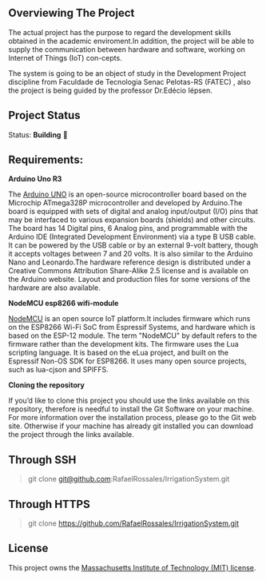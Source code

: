 ## Overviewing The Project

The actual project has the purpose to regard the development skills obtained in the academic enviroment.In addition, 
the project will be able to supply the communication between hardware and software, working on Internet of Things (IoT) con-cepts.

<p>The system is going to be an object of study in the Development Project discipline from Faculdade de Tecnologia Senac Pelotas-RS (FATEC) , also the project is being guided by the professor Dr.Edécio Iépsen.</p>

## Project Status
 Status: **Building** :construction:
 
## Requirements:

**Arduino Uno R3**

The [Arduino UNO](https://en.wikipedia.org/wiki/Arduino_Uno) is an open-source microcontroller board based on the Microchip ATmega328P microcontroller and developed by Arduino.The board is equipped with sets of digital and analog input/output (I/O) pins that may be interfaced to various expansion boards (shields) and other circuits. The board has 14 Digital pins, 6 Analog pins, and programmable with the Arduino IDE (Integrated Development Environment) via a type B USB cable. It can be powered by the USB cable or by an external 9-volt battery, though it accepts voltages between 7 and 20 volts. It is also similar to the Arduino Nano and Leonardo.The hardware reference design is distributed under a Creative Commons Attribution Share-Alike 2.5 license and is available on the Arduino website. Layout and production files for some versions of the hardware are also available.

**NodeMCU esp8266 wifi-module**

[NodeMCU](https://en.wikipedia.org/wiki/NodeMCU) is an open source IoT platform.It includes firmware which runs on the ESP8266 Wi-Fi SoC from Espressif Systems, and hardware which is based on the ESP-12 module. The term "NodeMCU" by default refers to the firmware rather than the development kits. The firmware uses the Lua scripting language. It is based on the eLua project, and built on the Espressif Non-OS SDK for ESP8266. It uses many open source projects, such as lua-cjson and SPIFFS. 


**Cloning the repository**

If you’d like to clone this project you should use the links available on this repository, therefore is needful to install the Git Software on your machine. For more information over the installation process, please go to the Git web site. Otherwise if your machine has already  git installed you can download the project through the links available.

## Through SSH
> git clone git@github.com:RafaelRossales/IrrigationSystem.git

## Through HTTPS
> git clone https://github.com/RafaelRossales/IrrigationSystem.git

## License
This project owns the  [Massachusetts Institute of Technology (MIT) license](https://en.wikipedia.org/wiki/MIT_License).


